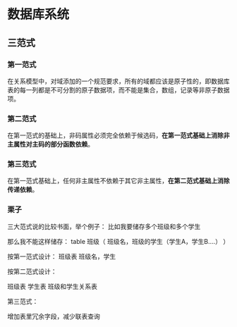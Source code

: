 # 数据库系统

## 三范式

### 第一范式

在关系模型中，对域添加的一个规范要求，所有的域都应该是原子性的，即数据库表的每一列都是不可分割的原子数据项，而不能是集合，数组，记录等非原子数据项。

### 第二范式

在第一范式的基础上，非码属性必须完全依赖于候选码，**在第一范式基础上消除非主属性对主码的部分函数依赖**。

### 第三范式

在第一范式基础上，任何非主属性不依赖于其它非主属性，**在第二范式基础上消除传递依赖**。


### 栗子
三大范式说的比较书面，举个例子：
比如我要储存多个班级和多个学生

那么我不能这样储存：
table 班级（
班级名，班级的学生（学生A，学生B....）
）

按第一范式设计：
班级表
班级名，学生



按第二范式设计：

班级表
学生表
班级和学生关系表

第三范式：

增加表里冗余字段，减少联表查询

